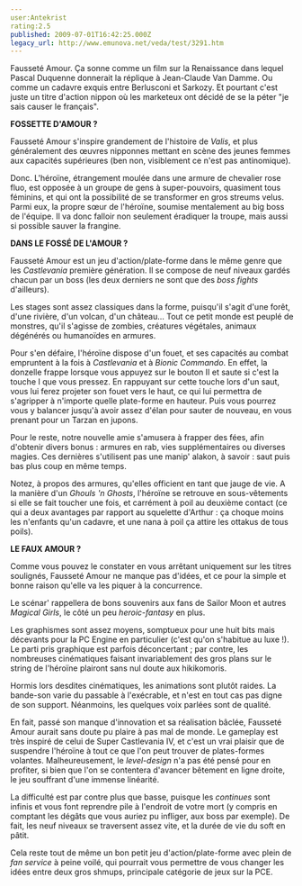 ```yaml
---
user:Antekrist
rating:2.5
published: 2009-07-01T16:42:25.000Z
legacy_url: http://www.emunova.net/veda/test/3291.htm
---
```

Fausseté Amour. Ça sonne comme un film sur la Renaissance dans lequel Pascal Duquenne donnerait la réplique à Jean-Claude Van Damme. Ou comme un cadavre exquis entre Berlusconi et Sarkozy. Et pourtant c'est juste un titre d'action nippon où les marketeux ont décidé de se la péter "je sais causer le français".  

  

**FOSSETTE D'AMOUR ?**  

Fausseté Amour s'inspire grandement de l'histoire de _Valis_, et plus généralement des œuvres nipponnes mettant en scène des jeunes femmes aux capacités supérieures (ben non, visiblement ce n'est pas antinomique).  

Donc. L'héroïne, étrangement moulée dans une armure de chevalier rose fluo, est opposée à un groupe de gens à super-pouvoirs, quasiment tous féminins, et qui ont la possibilité de se transformer en gros streums velus. Parmi eux, la propre sœur de l'héroïne, soumise mentalement au big boss de l'équipe. Il va donc falloir non seulement éradiquer la troupe, mais aussi si possible sauver la frangine.  

  

**DANS LE FOSSÉ DE L'AMOUR ?**  

Fausseté Amour est un jeu d'action/plate-forme dans le même genre que les _Castlevania_ première génération. Il se compose de neuf niveaux gardés chacun par un boss (les deux derniers ne sont que des _boss fights_ d'ailleurs).  

Les stages sont assez classiques dans la forme, puisqu'il s'agit d'une forêt, d'une rivière, d'un volcan, d'un château... Tout ce petit monde est peuplé de monstres, qu'il s'agisse de zombies, créatures végétales, animaux dégénérés ou humanoïdes en armures.  

Pour s'en défaire, l'héroïne dispose d'un fouet, et ses capacités au combat empruntent à la fois à _Castlevania_ et à _Bionic Commando_. En effet, la donzelle frappe lorsque vous appuyez sur le bouton II et saute si c'est la touche I que vous pressez. En rappuyant sur cette touche lors d'un saut, vous lui ferez projeter son fouet vers le haut, ce qui lui permettra de s'agripper à n'importe quelle plate-forme en hauteur. Puis vous pourrez vous y balancer jusqu'à avoir assez d'élan pour sauter de nouveau, en vous prenant pour un Tarzan en jupons.  

Pour le reste, notre nouvelle amie s'amusera à frapper des fées, afin d'obtenir divers bonus : armures en rab, vies supplémentaires ou diverses magies. Ces dernières s'utilisent pas une manip' alakon, à savoir : saut puis bas plus coup en même temps.  

Notez, à propos des armures, qu'elles officient en tant que jauge de vie. A la manière d'un _Ghouls 'n Ghosts_, l'héroïne se retrouve en sous-vêtements si elle se fait toucher une fois, et carrément à poil au deuxième contact (ce qui a deux avantages par rapport au squelette d'Arthur : ça choque moins les n'enfants qu'un cadavre, et une nana à poil ça attire les ottakus de tous poils).  

  

**LE FAUX AMOUR ?**  

Comme vous pouvez le constater en vous arrêtant uniquement sur les titres soulignés, Fausseté Amour ne manque pas d'idées, et ce pour la simple et bonne raison qu'elle va les piquer à la concurrence.  

Le scénar' rappellera de bons souvenirs aux fans de Sailor Moon et autres _Magical Girls_, le côté un peu _heroic-fantasy_ en plus.  

Les graphismes sont assez moyens, somptueux pour une huit bits mais décevants pour la PC Engine en particulier (c'est qu'on s'habitue au luxe !). Le parti pris graphique est parfois déconcertant ; par contre, les nombreuses cinématiques faisant invariablement des gros plans sur le string de l'héroïne plairont sans nul doute aux hikikomoris.  

Hormis lors desdites cinématiques, les animations sont plutôt raides. La bande-son varie du passable à l'exécrable, et n'est en tout cas pas digne de son support. Néanmoins, les quelques voix parlées sont de qualité.  

En fait, passé son manque d'innovation et sa réalisation bâclée, Fausseté Amour aurait sans doute pu plaire à pas mal de monde. Le gameplay est très inspiré de celui de Super Castlevania IV, et c'est un vrai plaisir que de suspendre l'héroïne à tout ce que l'on peut trouver de plates-formes volantes. Malheureusement, le _level-design_ n'a pas été pensé pour en profiter, si bien que l'on se contentera d'avancer bêtement en ligne droite, le jeu souffrant d'une immense linéarité.  

La difficulté est par contre plus que basse, puisque les _continues_ sont infinis et vous font reprendre pile à l'endroit de votre mort (y compris en comptant les dégâts que vous auriez pu infliger, aux boss par exemple). De fait, les neuf niveaux se traversent assez vite, et la durée de vie du soft en pâtit.  

Cela reste tout de même un bon petit jeu d'action/plate-forme avec plein de _fan service_ à peine voilé, qui pourrait vous permettre de vous changer les idées entre deux gros shmups, principale catégorie de jeux sur la PCE.